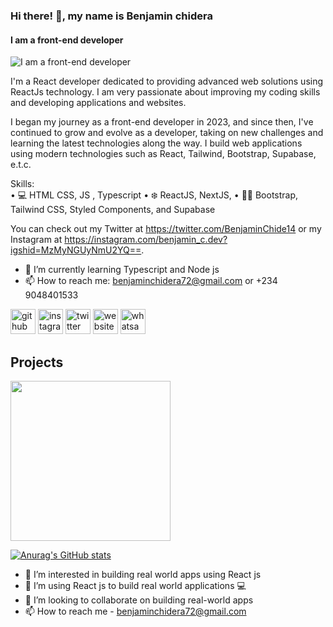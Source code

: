 ### Hi there! 👋, my name is Benjamin chidera
#### I am a front-end developer
![I am a front-end developer](https://camo.githubusercontent.com/ac895a6ef39411043865cf941fa81dda029820796b5f65ccf345e9f4cecb2e9e/68747470733a2f2f6d656469612e6973746f636b70686f746f2e636f6d2f69642f313436393533343830342f766563746f722f636f6d70757465722d70726f6772616d6d696e672d62616e6e65722d64657369676e2d776974682d706c6163652d666f722d746578742d636f64696e672d616e642d736f6674776172652d646576656c6f706d656e742d7765622e6a70673f733d3631327836313226773d30266b3d323026633d51547543387749313247445a4f757a473359664e4f37795a6e7779524d564f62694d4d684b467741794a773d)

I'm a React developer dedicated to providing advanced web solutions using ReactJs technology. I am very passionate about improving my coding skills and developing applications and websites.

I began my journey as a front-end developer in 2023, and since then, I've continued to grow and evolve as a developer, taking on new challenges and learning the latest technologies along the way. I build web applications using modern technologies such as React, Tailwind, Bootstrap, Supabase, e.t.c.

Skills:  
• 💻 HTML CSS, JS , Typescript
• ❄️ ReactJS, NextJS, 
• 👨‍💻 Bootstrap, Tailwind CSS, Styled Components, and Supabase

You can check out my Twitter at https://twitter.com/BenjaminChide14 or my Instagram at https://instagram.com/benjamin_c.dev?igshid=MzMyNGUyNmU2YQ==.


- 🌱 I’m currently learning Typescript and Node js 
- 📫 How to reach me: benjaminchidera72@gmail.com or +234 9048401533 


[<img src='https://cdn.jsdelivr.net/npm/simple-icons@3.0.1/icons/github.svg' alt='github' height='40'>](https://github.com/https://github.com/Benjamin-chidera)  [<img src='https://cdn.jsdelivr.net/npm/simple-icons@3.0.1/icons/instagram.svg' alt='instagram' height='40'>](https://www.instagram.com/https://instagram.com/benjamin_c.dev?igshid=MzMyNGUyNmU2YQ==/)  [<img src='https://cdn.jsdelivr.net/npm/simple-icons@3.0.1/icons/twitter.svg' alt='twitter' height='40'>](https://twitter.com/https://twitter.com/BenjaminChide14)  [<img src='https://cdn.jsdelivr.net/npm/simple-icons@3.0.1/icons/icloud.svg' alt='website' height='40'>](https://benjamin2001.netlify.app/)  [<img src='https://cdn.jsdelivr.net/npm/simple-icons@3.0.1/icons/whatsapp.svg' alt='whatsapp' height='40'>](https://wa.me/09048401533)  


## Projects
<img src="https://food2001.netlify.app/assets/food1-11260a92.jpeg" width="256"/>


[![Anurag's GitHub stats](https://github-readme-stats.vercel.app/api?username=Benjamin-chidera)](https://github.com/anuraghazra/github-readme-stats)


 
- 👀 I’m interested in building real world apps using React js
- 🌱 I’m using React js to build real world applications 💻
- 💞️ I’m looking to collaborate on building real-world apps
- 📫 How to reach me - benjaminchidera72@gmail.com



<!---
Benjamin-chidera/Benjamin-chidera is a ✨ special ✨ repository because its `README.md` (this file) appears on your GitHub profile.
You can click the Preview link to take a look at your changes.
--->
